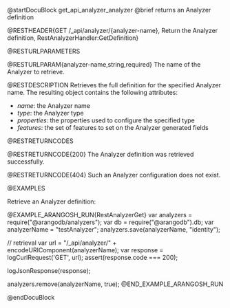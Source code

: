@startDocuBlock get_api_analyzer_analyzer
@brief returns an Analyzer definition

@RESTHEADER{GET /_api/analyzer/{analyzer-name}, Return the Analyzer definition, RestAnalyzerHandler:GetDefinition}

@RESTURLPARAMETERS

@RESTURLPARAM{analyzer-name,string,required}
The name of the Analyzer to retrieve.

@RESTDESCRIPTION
Retrieves the full definition for the specified Analyzer name.
The resulting object contains the following attributes:
- *name*: the Analyzer name
- *type*: the Analyzer type
- *properties*: the properties used to configure the specified type
- *features*: the set of features to set on the Analyzer generated fields

@RESTRETURNCODES

@RESTRETURNCODE{200}
The Analyzer definition was retrieved successfully.

@RESTRETURNCODE{404}
Such an Analyzer configuration does not exist.

@EXAMPLES

Retrieve an Analyzer definition:

@EXAMPLE_ARANGOSH_RUN{RestAnalyzerGet}
  var analyzers = require("@arangodb/analyzers");
  var db = require("@arangodb").db;
  var analyzerName = "testAnalyzer";
  analyzers.save(analyzerName, "identity");

  // retrieval
  var url = "/_api/analyzer/" + encodeURIComponent(analyzerName);
  var response = logCurlRequest('GET', url);
  assert(response.code === 200);

  logJsonResponse(response);

  analyzers.remove(analyzerName, true);
@END_EXAMPLE_ARANGOSH_RUN

@endDocuBlock
